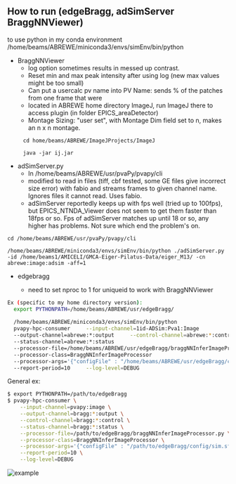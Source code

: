 How to run (edgeBragg, adSimServer BraggNNViewer)
-
to use python in my conda environment 
/home/beams/ABREWE/miniconda3/envs/simEnv/bin/python

- BraggNNViewer  
  - log option sometimes results in messed up contrast. 
  - Reset min and max peak intensity after using log (new max values might be too small)
  - Can put a usercalc pv name into PV Name: sends % of the patches from one frame that were 
  - located in ABREWE home directory ImageJ, run ImageJ there to access plugin (in folder EPICS_areaDetector) 
  - Montage Sizing: "user set", with Montage Dim field set to n, makes an n x n montage. 
```shell
     cd home/beams/ABREWE/ImageJProjects/ImageJ
     
     java -jar ij.jar 
```

- adSimServer.py
  - In /home/beams/ABREWE/usr/pvaPy/pvapy/cli
  - modified to read in files (tiff, cbf tested, some GE files give incorrect size error) with fabio and streams frames to given channel name. 
     Ignores files it cannot read. Uses fabio. 
  - adSimServer reportedly keeps up with fps well (tried up to 100fps), but EPICS_NTNDA_Viewer does not seem to get them 
  faster than 18fps or so. Fps of adSimServer matches up until 18 or so, any higher has problems. Not sure which end the problem's on. 
```shell
cd /home/beams/ABREWE/usr/pvaPy/pvapy/cli

/home/beams/ABREWE/miniconda3/envs/simEnv/bin/python ./adSimServer.py -id /home/beams1/AMICELI/GMCA-Eiger-Pilatus-Data/eiger_M13/ -cn abrewe:image:adsim -aff=1
```

- edgebragg

  - need to set nproc to 1 for uniqueid to work with BraggNNViewer
```sh
Ex (specific to my home directory version):
  export PYTHONPATH=/home/beams/ABREWE/usr/edgeBragg/
  
  /home/beams/ABREWE/miniconda3/envs/simEnv/bin/python
  pvapy-hpc-consumer     --input-channel=1id-ADSim:Pva1:Image   
  --output-channel=abrewe:*:output     --control-channel=abrewe:*:control     
  --status-channel=abrewe:*:status     
  --processor-file=/home/beams/ABREWE/usr/edgeBragg/braggNNInferImageProcessor.py     
  --processor-class=BraggNNInferImageProcessor     
  --processor-args='{"configFile" : "/home/beams/ABREWE/usr/edgeBragg/config/sim.sf.yaml"}'     
  --report-period=10     --log-level=DEBUG
```
General ex:
```sh
$ export PYTHONPATH=/path/to/edgeBragg
$ pvapy-hpc-consumer \
    --input-channel=pvapy:image \
    --output-channel=bragg:*:output \
    --control-channel=bragg:*:control \
    --status-channel=bragg:*:status \
    --processor-file=/path/to/edgeBragg/braggNNInferImageProcessor.py \
    --processor-class=BraggNNInferImageProcessor \
    --processor-args='{"configFile" : "/path/to/edgeBragg/config/sim.sf.yaml"}' \
    --report-period=10 \
    --log-level=DEBUG
```
![example](https://user-images.githubusercontent.com/106117997/214919115-b9ec8672-4dbd-4caf-a7ad-deb88fd11923.png)



